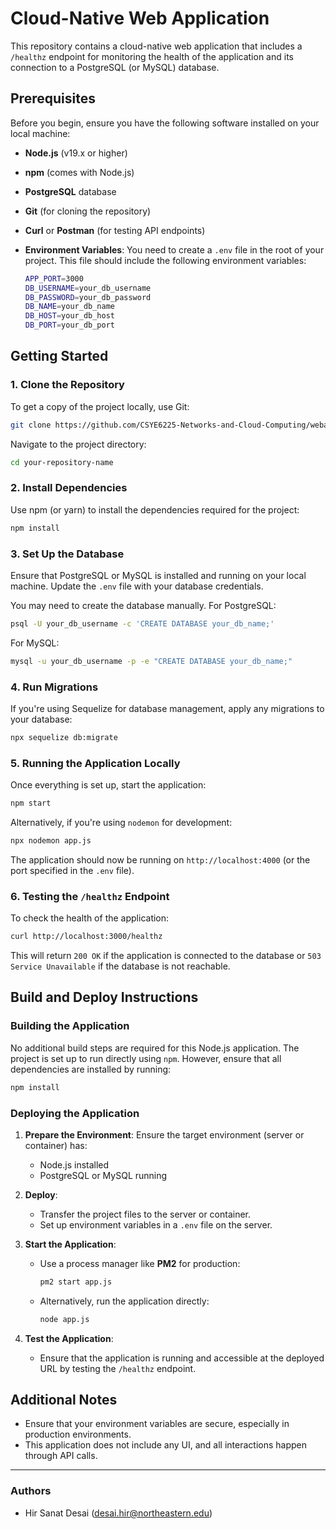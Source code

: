 # Cloud-Native Web Application

This repository contains a cloud-native web application that includes a `/healthz` endpoint for monitoring the health of the application and its connection to a PostgreSQL (or MySQL) database.

## Prerequisites

Before you begin, ensure you have the following software installed on your local machine:

- **Node.js** (v19.x or higher)
- **npm** (comes with Node.js) 
- **PostgreSQL** database
- **Git** (for cloning the repository)
- **Curl** or **Postman** (for testing API endpoints)
- **Environment Variables**: You need to create a `.env` file in the root of your project. This file should include the following environment variables:
  
  ```bash
  APP_PORT=3000
  DB_USERNAME=your_db_username
  DB_PASSWORD=your_db_password
  DB_NAME=your_db_name
  DB_HOST=your_db_host
  DB_PORT=your_db_port
  ```

## Getting Started

### 1. Clone the Repository

To get a copy of the project locally, use Git:

```bash
git clone https://github.com/CSYE6225-Networks-and-Cloud-Computing/webapp.git
```

Navigate to the project directory:

```bash
cd your-repository-name
```

### 2. Install Dependencies

Use npm (or yarn) to install the dependencies required for the project:

```bash
npm install
```

### 3. Set Up the Database

Ensure that PostgreSQL or MySQL is installed and running on your local machine. Update the `.env` file with your database credentials.

You may need to create the database manually. For PostgreSQL:

```bash
psql -U your_db_username -c 'CREATE DATABASE your_db_name;'
```

For MySQL:

```bash
mysql -u your_db_username -p -e "CREATE DATABASE your_db_name;"
```

### 4. Run Migrations

If you're using Sequelize for database management, apply any migrations to your database:

```bash
npx sequelize db:migrate
```

### 5. Running the Application Locally

Once everything is set up, start the application:

```bash
npm start
```

Alternatively, if you're using `nodemon` for development:

```bash
npx nodemon app.js
```

The application should now be running on `http://localhost:4000` (or the port specified in the `.env` file).

### 6. Testing the `/healthz` Endpoint

To check the health of the application:

```bash
curl http://localhost:3000/healthz
```

This will return `200 OK` if the application is connected to the database or `503 Service Unavailable` if the database is not reachable.

## Build and Deploy Instructions

### Building the Application

No additional build steps are required for this Node.js application. The project is set up to run directly using `npm`. However, ensure that all dependencies are installed by running:

```bash
npm install
```

### Deploying the Application

1. **Prepare the Environment**: Ensure the target environment (server or container) has:
   - Node.js installed
   - PostgreSQL or MySQL running

2. **Deploy**:
   - Transfer the project files to the server or container.
   - Set up environment variables in a `.env` file on the server.

3. **Start the Application**:
   - Use a process manager like **PM2** for production:
     ```bash
     pm2 start app.js
     ```

   - Alternatively, run the application directly:
     ```bash
     node app.js
     ```

4. **Test the Application**:
   - Ensure that the application is running and accessible at the deployed URL by testing the `/healthz` endpoint.

## Additional Notes

- Ensure that your environment variables are secure, especially in production environments.
- This application does not include any UI, and all interactions happen through API calls.

---

### Authors

- Hir Sanat Desai (desai.hir@northeastern.edu)

